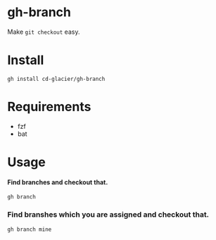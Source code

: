 # gh-branch

Make `git checkout` easy.

# Install

```
gh install cd-glacier/gh-branch

```

# Requirements

- fzf
- bat

# Usage

#### Find branches and checkout that.

```
gh branch
```

### Find branshes which you are assigned and checkout that.


```
gh branch mine
```

